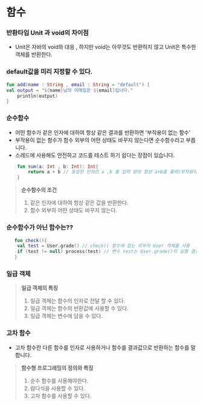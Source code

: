 
# 함수

### 반환타입 Unit 과 void의 차이점
- Unit은 자바의 void와 대응 , 하지만 void는 아무것도 반환하지 않고 Unit은 특수한 객체를 반환한다.

### default값을 미리 지정할 수 있다.
``` kotlin
fun add(name : String , email : String = "default") {
val output = "${name}님의 이메일은 ${email}입니다."
    println(output)
}
```

### 순수함수
- 어떤 함수가 같은 인자에 대하여 항상 같은 결과를 반환하면 '부작용이 없는 함수'
- 부작용이 없는 함수가 함수 외부의 어떤 상태도 바꾸지 않는다면 순수함수라고 부릅니다.
- 스레드에 사용해도 안전하고 코드를 테스트 하기 쉽다는 장점이 있습니다.

```kotlin
    fun sum(a: Int , b: Int): Int{
        return a + b // 동일한 인자인 a ,b 를 입력 받아 항상 a+b를 출력(부작용이 없음)
    }
```

> <b>순수함수의 조건</b>
> 1. 같은 인자에 대하여 항상 같은 값을 반환한다.
> 2. 함수 외부의 어떤 상태도 바꾸지 않는다.

### 순수함수가 아닌 함수는??
``` kotlin
   fun check(){
    val test = User.grade() // check() 함수에 없는 외부의 User 객체를 사용
    if (test != null) process(test) // 변수 test는 User.grade()의 실행 결과에 따라 달라짐
   } 
```

### 일급 객체

> <b>일급 객체의 특징</b>
> 1. 일급 객체는 함수의 인자로 전달 할 수 있다.
> 2. 일급 객체는 함수의 반환값에 사용할 수 있다.
> 3. 일급 객체는 변수에 담을 수 있다.

### 고차 함수
- 고차 함수란 다른 함수를 인자로 사용하거나 함수를 결과값으로 반환하는 함수를 말합니다.

> <b>함수형 프로그래밍의 정의와 특징</b>
> 1. 순수 함수를 사용해야한다.
> 2. 람다식을 사용할 수 있다.
> 3. 고차 함수를 사용할 수 있다.
